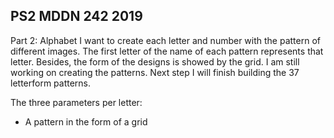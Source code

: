 ## PS2 MDDN 242 2019

Part 2: Alphabet
I want to create each letter and number with the pattern of different images. The first letter of the name of each pattern represents that letter. Besides, the form of the designs is showed by the grid. I am still working on creating the patterns. Next step I will finish building the 37 letterform patterns.

The three parameters per letter:
  * A pattern in the form of a grid
